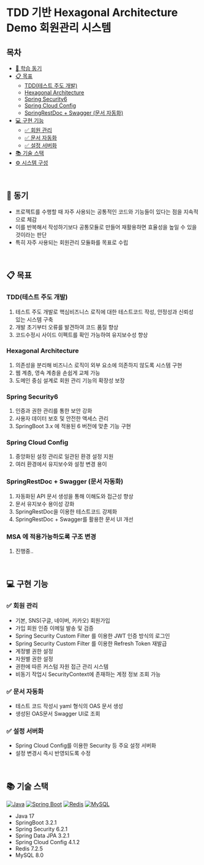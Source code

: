# TDD 기반 Hexagonal Architecture Demo 회원관리 시스템

## 목차

- [📖 학습 동기](#-학습-동기)
- [📋 목표](#-목표)
    - [TDD(테스트 주도 개발)](#tdd테스트-주도-개발)
    - [Hexagonal Architecture](#hexagonal-architecture)
    - [Spring Security6](#spring-security6)
    - [Spring Cloud Config](#spring-cloud-config)
    - [SpringRestDoc + Swagger (문서 자동화)](#springrestdoc--swagger-문서-자동화)
- [💻 구현 기능](#-구현-기능)
    - [✅ 회원 관리](#-회원-관리)
    - [✅ 문서 자동화](#-문서-자동화)
    - [✅ 설정 서버화](#-설정-서버화)
- [📚 기술 스택](#-기술-스택)
- [⚙️ 시스템 구성](#️-시스템-구성)

<br/>

## 📖 동기


- 프로젝트를 수행할 때 자주 사용되는 공통적인 코드와 기능들이 있다는 점을 지속적으로 체감
- 이를 반복해서 작성하기보다 공통모듈로 만들어 재활용하면 효율성을 높일 수 있을 것이라는 판단
- 특히 자주 사용되는 회원관리 모듈화를 목표로 수립

<br/>

## 📋 목표


### TDD(테스트 주도 개발)

1. 테스트 주도 개발로 핵심비즈니스 로직에 대한 테스트코드 작성, 안정성과 신뢰성 있는 시스템 구축
2. 개발 초기부터 오류를 발견하여 코드 품질 향상
3. 코드수정시 사이드 이펙트를 확인 가능하여 유지보수성 향상

### Hexagonal Architecture

1. 의존성을 분리해 비즈니스 로직이 외부 요소에 의존하지 않도록 시스템 구현
2. 웹 계층, 영속 계층을 손쉽게 교체 가능
3. 도메인 중심 설계로 회원 관리 기능의 확장성 보장

### Spring Security6

1. 인증과 권한 관리를 통한 보안 강화
2. 사용자 데이터 보호 및 안전한 액세스 관리
3. SpringBoot 3.x 에 적용된 6 버전에 맞춘 기능 구현

### Spring Cloud Config

1. 중앙화된 설정 관리로 일관된 환경 설정 지원
2. 여러 환경에서 유지보수와 설정 변경 용이

### SpringRestDoc + Swagger (문서 자동화)

1. 자동화된 API 문서 생성을 통해 이해도와 접근성 향상
2. 문서 유지보수 용이성 강화
3. SpringRestDoc을 이용한 테스트코드 강제화
4. SpringRestDoc + Swagger를 활용한 문서 UI 개선

### MSA 에 적용가능하도록 구조 변경 
1. 진행중..

<br/>

## 💻 구현 기능


### ✅ **회원 관리**

- 기본, SNS(구글, 네이버, 카카오) 회원가입
- 가입 회원 인증 이메일 발송 및 검증
- Spring Security Custom Filter 를 이용한 JWT 인증 방식의 로그인
- Spring Security Custom Filter 를 이용한 Refresh Token 재발급
- 계정별 권한 설정
- 자원별 권한 설정
- 권한에 따른 커스텀 자원 접근 관리 시스템 
- 비동기 작업시 SecurityContext에 존재하는 계정 정보 조회 가능

### ✅ 문서 자동화

- 테스트 코드 작성시 yaml 형식의 OAS 문서 생성
- 생성된 OAS문서 Swagger UI로 조회

### ✅ 설정 서버화

- Spring Cloud Config를 이용한 Security 등 주요 설정 서버화
- 설정 변경시 즉시 반영되도록 수정


<br/>

## 📚 기술 스택


[![Java](https://skillicons.dev/icons?i=java)](https://skillicons.dev)
[![Spring Boot](https://skillicons.dev/icons?i=spring)](https://skillicons.dev)
[![Redis](https://skillicons.dev/icons?i=redis)](https://skillicons.dev)
[![MySQL](https://skillicons.dev/icons?i=mysql)](https://skillicons.dev)

- Java 17
- SpringBoot 3.2.1
- Spring Security 6.2.1
- Spring Data JPA 3.2.1
- Spring Cloud Config 4.1.2
- Redis 7.2.5
- MySQL 8.0



